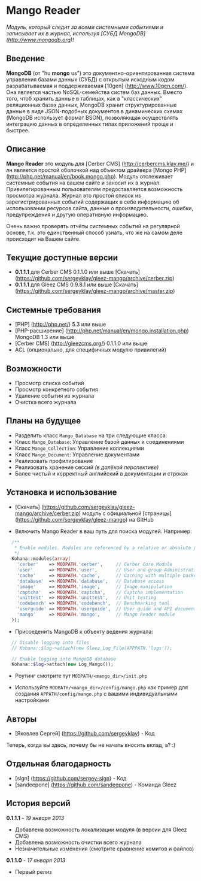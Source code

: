 # Mango Reader

_Модуль, который следит за всеми системными событиями и записывает их в журнал, используя [СУБД MongoDB] (http://www.mongodb.org)!_


## Введение

**MongoDB** (от "hu **mongo** us") это документно-ориентированная система управления базами данных (СУБД) с открытым исходным кодом
разрабатываемая и поддерживаемая [10gen] (http://www.10gen.com/). Она является частью NoSQL-семейства систем баз данных.
Вместо того, чтоб хранить данные в таблицах, как в "классических" реляционных базах данных, MongoDB хранит структурированные данные
в виде JSON-подобных документов в динамических схемах (MongoDB использует формат BSON), позволяющая осуществлять интеграцию данных
в определенных типах приложений проще и быстрее.



## Описание

**Mango Reader** это модуль для [Cerber CMS] (http://cerbercms.klay.me/) и лн является простой оболочкой над объектом
драйвера [Mongo PHP] (http://php.net/manual/en/book.mongo.php). Модуль отслеживает системные события на вашем сайте и заносит их
в журнал. Привилегированным пользователям предоставляется возможность просмотра журнала. Журнал это простой список из
зарегистрированных событий содержащих в себе информацию об использовании ресурсов сайта, данные о производительности, ошибки,
предупреждения и другую оперативную информацию.

Очень важно проверять отчёты системных событий на регулярной основе, т.к. это единственный способ узнать, что же на самом деле
происходит на Вашем сайте.


## Текущие доступные версии

- **0.1.1.1** для Cerber CMS 0.1.1.0 или выше [Скачать] (https://github.com/sergeyklay/gleez-mango/archive/cerber.zip)
- **0.1.1.1** для Gleez CMS 0.9.8.1 или выше [Скачать] (https://github.com/sergeyklay/gleez-mango/archive/master.zip)


## Системные требования

- [PHP] (http://php.net/) 5.3 или выше
- [PHP-расширение] (http://php.net/manual/en/mongo.installation.php) MongoDB 1.3 или выше
- [Cerber CMS] (http://gleezcms.org/) 0.1.1.0 или выше
- ACL (опционально, для специфичных модулю привилегий)


## Возможности

- Просмотр списка событий
- Просмотр конкретного события
- Удаление события из журнала
- Очистка всего журнала


## Планы на будущее

- Разделить класс `Mango_Database` на три следующие класса:
 - Класс `Mango_Database`: Управление базой данных и соединениями
 - Класс `Mango_Collection`: Управление коллекциями
 - Класс `Mango_Document`: Управление документами
- Реализовать профилирование
- Реализовать хранение сессий *(в далёкой перспективе)*
- Более чистый и корректный английский в документации и строках


## Установка и использование

- [Скачать] (https://github.com/sergeyklay/gleez-mango/archive/cerber.zip) модуль с официальной [страницы] (https://github.com/sergeyklay/gleez-mango) на GitHub

- Включить Mango Reader в ваш путь для поиска модулей. Например:
```php
  /**
   * Enable modules. Modules are referenced by a relative or absolute path.
   */
  Kohana::modules(array(
    'cerber'    => MODPATH.'cerber',     // Cerber Core Module
    'user'      => MODPATH.'user',       // User and group Administration
    'cache'     => MODPATH.'cache',      // Caching with multiple backends
    'database'  => MODPATH.'database',   // Database access
    'image'     => MODPATH.'image',      // Image manipulation
    'captcha'   => MODPATH.'captcha',    // Captcha implementation
    'unittest'  => MODPATH.'unittest',   // Unit testing
    'codebench' => MODPATH.'codebench',  // Benchmarking tool
    'userguide' => MODPATH.'userguide',  // User guide and API documentation
    'mango'     => MODPATH.'mango',      // Mango Reader module
  ));
```

- Присоеденить MangoDB к объекту ведения журнала:
```php
  // Disable logging into files
  // Kohana::$log->attach(new Gleez_Log_File(APPPATH.'logs'));

  // Enable logging into MongoDB database
  Kohana::$log->attach(new Log_Mango());
```

- Роутинг смотрите тут `MODPATH/<mango_dir>/init.php`

- Используйте `MODPATH/<mango_dir>/config/mango.php` как пример для создания  `APPATH/config/mango.php` с вашими индивидуальными настройками


## Авторы

- [Яковлев Сергей] (https://github.com/sergeyklay) - Код

Теперь, когда вы здесь, почему бы не начать вносить вклад, а? :)


## Отдельная благодарность

- [sign] (https://github.com/sergey-sign) - Код
- [sandeepone] (https://github.com/sandeepone) - Команда Gleez


## История версий

**0.1.1.1** - *19 января 2013*

- Добавлена возможность локализации модуля (в версии для Gleez CMS)
- Добавлена возможность очистки всего журнала
- Незначительные изменения (смотрите сравнение комитов и файлов)

**0.1.1.0** - *17 января 2013*

- Первый релиз
